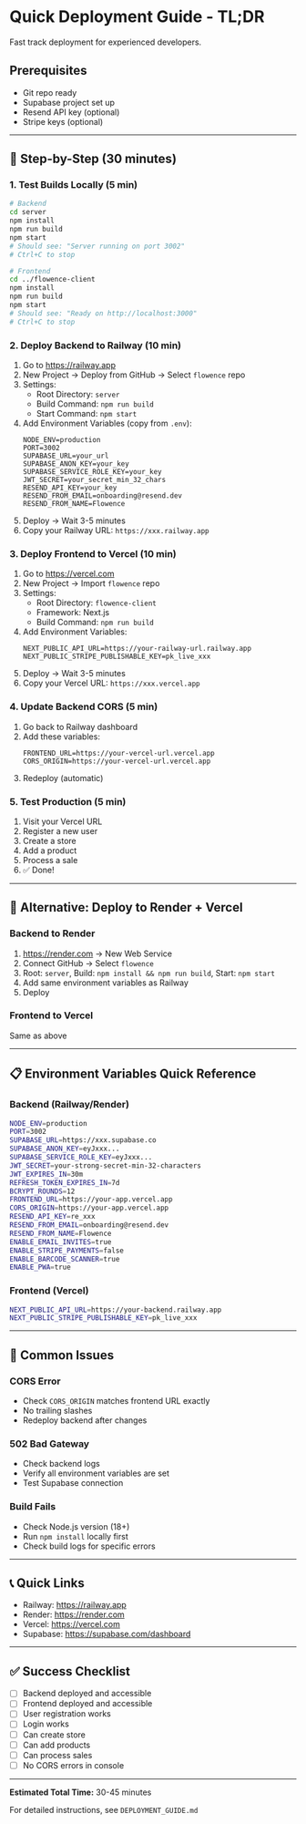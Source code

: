 # Quick Deployment Guide - TL;DR

Fast track deployment for experienced developers.

## Prerequisites
- Git repo ready
- Supabase project set up
- Resend API key (optional)
- Stripe keys (optional)

---

## 🚀 Step-by-Step (30 minutes)

### 1. Test Builds Locally (5 min)

```bash
# Backend
cd server
npm install
npm run build
npm start
# Should see: "Server running on port 3002"
# Ctrl+C to stop

# Frontend
cd ../flowence-client
npm install
npm run build
npm start
# Should see: "Ready on http://localhost:3000"
# Ctrl+C to stop
```

### 2. Deploy Backend to Railway (10 min)

1. Go to https://railway.app
2. New Project → Deploy from GitHub → Select `flowence` repo
3. Settings:
   - Root Directory: `server`
   - Build Command: `npm run build`
   - Start Command: `npm start`
4. Add Environment Variables (copy from `.env`):
   ```
   NODE_ENV=production
   PORT=3002
   SUPABASE_URL=your_url
   SUPABASE_ANON_KEY=your_key
   SUPABASE_SERVICE_ROLE_KEY=your_key
   JWT_SECRET=your_secret_min_32_chars
   RESEND_API_KEY=your_key
   RESEND_FROM_EMAIL=onboarding@resend.dev
   RESEND_FROM_NAME=Flowence
   ```
5. Deploy → Wait 3-5 minutes
6. Copy your Railway URL: `https://xxx.railway.app`

### 3. Deploy Frontend to Vercel (10 min)

1. Go to https://vercel.com
2. New Project → Import `flowence` repo
3. Settings:
   - Root Directory: `flowence-client`
   - Framework: Next.js
   - Build Command: `npm run build`
4. Add Environment Variables:
   ```
   NEXT_PUBLIC_API_URL=https://your-railway-url.railway.app
   NEXT_PUBLIC_STRIPE_PUBLISHABLE_KEY=pk_live_xxx
   ```
5. Deploy → Wait 3-5 minutes
6. Copy your Vercel URL: `https://xxx.vercel.app`

### 4. Update Backend CORS (5 min)

1. Go back to Railway dashboard
2. Add these variables:
   ```
   FRONTEND_URL=https://your-vercel-url.vercel.app
   CORS_ORIGIN=https://your-vercel-url.vercel.app
   ```
3. Redeploy (automatic)

### 5. Test Production (5 min)

1. Visit your Vercel URL
2. Register a new user
3. Create a store
4. Add a product
5. Process a sale
6. ✅ Done!

---

## 🔧 Alternative: Deploy to Render + Vercel

### Backend to Render
1. https://render.com → New Web Service
2. Connect GitHub → Select `flowence`
3. Root: `server`, Build: `npm install && npm run build`, Start: `npm start`
4. Add same environment variables as Railway
5. Deploy

### Frontend to Vercel
Same as above

---

## 📋 Environment Variables Quick Reference

### Backend (Railway/Render)
```bash
NODE_ENV=production
PORT=3002
SUPABASE_URL=https://xxx.supabase.co
SUPABASE_ANON_KEY=eyJxxx...
SUPABASE_SERVICE_ROLE_KEY=eyJxxx...
JWT_SECRET=your-strong-secret-min-32-characters
JWT_EXPIRES_IN=30m
REFRESH_TOKEN_EXPIRES_IN=7d
BCRYPT_ROUNDS=12
FRONTEND_URL=https://your-app.vercel.app
CORS_ORIGIN=https://your-app.vercel.app
RESEND_API_KEY=re_xxx
RESEND_FROM_EMAIL=onboarding@resend.dev
RESEND_FROM_NAME=Flowence
ENABLE_EMAIL_INVITES=true
ENABLE_STRIPE_PAYMENTS=false
ENABLE_BARCODE_SCANNER=true
ENABLE_PWA=true
```

### Frontend (Vercel)
```bash
NEXT_PUBLIC_API_URL=https://your-backend.railway.app
NEXT_PUBLIC_STRIPE_PUBLISHABLE_KEY=pk_live_xxx
```

---

## 🐛 Common Issues

### CORS Error
- Check `CORS_ORIGIN` matches frontend URL exactly
- No trailing slashes
- Redeploy backend after changes

### 502 Bad Gateway
- Check backend logs
- Verify all environment variables are set
- Test Supabase connection

### Build Fails
- Check Node.js version (18+)
- Run `npm install` locally first
- Check build logs for specific errors

---

## 📞 Quick Links

- Railway: https://railway.app
- Render: https://render.com
- Vercel: https://vercel.com
- Supabase: https://supabase.com/dashboard

---

## ✅ Success Checklist

- [ ] Backend deployed and accessible
- [ ] Frontend deployed and accessible
- [ ] User registration works
- [ ] Login works
- [ ] Can create store
- [ ] Can add products
- [ ] Can process sales
- [ ] No CORS errors in console

---

**Estimated Total Time:** 30-45 minutes

For detailed instructions, see `DEPLOYMENT_GUIDE.md`
